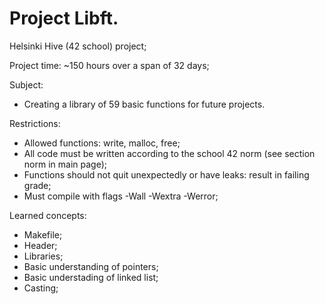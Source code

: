 # Project Libft. 
Helsinki Hive (42 school) project;  
  
Project time: ~150 hours over a span of 32 days;  

Subject:  
- Creating a library of 59 basic functions for future projects.  

Restrictions:  

- Allowed functions: write, malloc, free;  
- All code must be written according to the school 42 norm (see section norm in main page);  
- Functions should not quit unexpectedly or have leaks: result in failing grade;  
- Must compile with flags -Wall -Wextra -Werror;  

Learned concepts:

- Makefile;  
- Header;  
- Libraries;  
- Basic understanding of pointers;  
- Basic understading of linked list;  
- Casting;  

